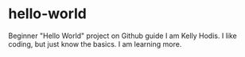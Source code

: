 # hello-world
Beginner "Hello World" project on Github guide
I am Kelly Hodis. I like coding, but just know the basics. I am learning more. 
